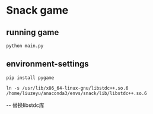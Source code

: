 # Snack game




## running  game

```
python main.py 

```




## environment-settings
```
pip install pygame

ln -s /usr/lib/x86_64-linux-gnu/libstdc++.so.6 /home/liuzeyu/anaconda3/envs/snack/lib/libstdc++.so.6  
```
-- 替换libstdc库